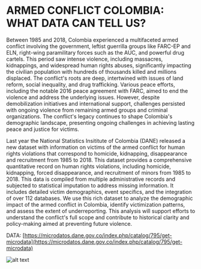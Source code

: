 # ARMED CONFLICT COLOMBIA: WHAT DATA CAN TELL US?

Between 1985 and 2018, Colombia experienced a multifaceted armed conflict involving the government, leftist guerrilla groups like FARC-EP and ELN, right-wing paramilitary forces such as the AUC, and powerful drug cartels. This period saw intense violence, including massacres, kidnappings, and widespread human rights abuses, significantly impacting the civilian population with hundreds of thousands killed and millions displaced. The conflict's roots are deep, intertwined with issues of land reform, social inequality, and drug trafficking. Various peace efforts, including the notable 2016 peace agreement with FARC, aimed to end the violence and address the underlying issues. However, despite demobilization initiatives and international support, challenges persisted with ongoing violence from remaining armed groups and criminal organizations. The conflict's legacy continues to shape Colombia's demographic landscape, presenting ongoing challenges in achieving lasting peace and justice for victims.

Last year the National Statistics Insititute of Colombia (DANE) released a new dataset with information on victims of the armed conflict for human rights violations that correspond to homicide, kidnapping, disappearance and recruitment from 1985 to 2018. This dataset provides a comprehensive quantitative record on human rights violations, including homicide, kidnapping, forced disappearance, and recruitment of minors from 1985 to 2018. This data is compiled from multiple administrative records and subjected to statistical imputation to address missing information. It includes detailed victim demographics, event specifics, and the integration of over 112 databases. We use this rich dataset to analyze the demographic impact of the armed conflict in Colombia, identify victimization patterns, and assess the extent of underreporting. This analysis will support efforts to understand the conflict's full scope and contribute to historical clarity and policy-making aimed at preventing future violence.

DATA: [https://microdatos.dane.gov.co/index.php/catalog/795/get-microdata](https://microdatos.dane.gov.co/index.php/catalog/795/get-microdata) 


![alt text]([https://github.com/JuanGaleano/CORESIDENCE/blob/main/CORESIDENCE.png](https://github.com/JuanGaleano/ARMED_CONFLICT_COLOMBIA-/blob/main/1_MAP_DESAPARICIONES.mp4)) 
